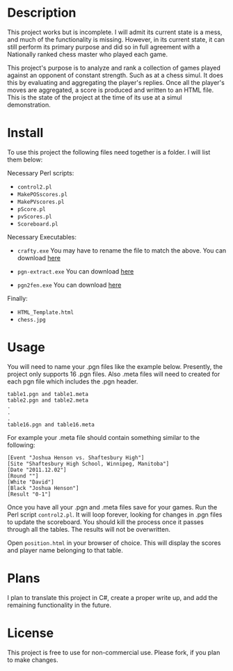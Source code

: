 # Description
This project works but is incomplete. I will admit its current state is a mess, and much of the functionality is missing. However, in its current state, it can still perform its primary purpose and did so in full agreement with a Nationally ranked chess master who played each game.

This project's purpose is to analyze and rank a collection of games played against an opponent of constant strength. Such as at a chess simul. It does this by evaluating and aggregating the player's replies. Once all the player's moves are aggregated, a score is produced and written to an HTML file. This is the state of the project at the time of its use at a simul demonstration.

# Install

To use this project the following files need together is a folder. I will list them below:

Necessary Perl scripts:
 - `control2.pl`
 - `MakePOSscores.pl`
 - `MakePVscores.pl`
 - `pScore.pl`
 - `pvScores.pl`
 - `Scoreboard.pl`

Necessary Executables:
 - `crafty.exe`
You may have to rename the file to match the above. You can download  [here](http://www.craftychess.com/)

 - `pgn-extract.exe`
You can download [here](ftp://ftp.cs.kent.ac.uk/pub/djb/pgn-extract/help.html)

 - `pgn2fen.exe`
You can download [here](http://www.7sun.com/chess/index.php)


Finally:
 - `HTML_Template.html`
 - `chess.jpg`

# Usage
You will need to name your .pgn files like the example below. Presently, the project only supports 16 .pgn files. Also .meta files will need to created for each pgn file which includes the .pgn header.
```
table1.pgn and table1.meta
table2.pgn and table2.meta
.
.
.
table16.pgn and table16.meta
```
For example your .meta file should contain something similar to the following:
```
[Event "Joshua Henson vs. Shaftesbury High"]
[Site "Shaftesbury High School, Winnipeg, Manitoba"]
[Date "2011.12.02"]
[Round ""]
[White "David"]
[Black "Joshua Henson"]
[Result "0-1"]
```
Once you have all your .pgn and .meta files save for your games. Run the Perl script `control2.pl`. It will loop forever, looking for changes in .pgn files to update the scoreboard. You should kill the process once it passes through all the tables. The results will not be overwritten.

Open `position.html` in your browser of choice. This will display the scores and player name belonging to that table.

# Plans
I plan to translate this project in C#, create a proper write up, and add the remaining functionality in the future.  

# License
This project is free to use for non-commercial use. Please fork, if you plan to make changes.
